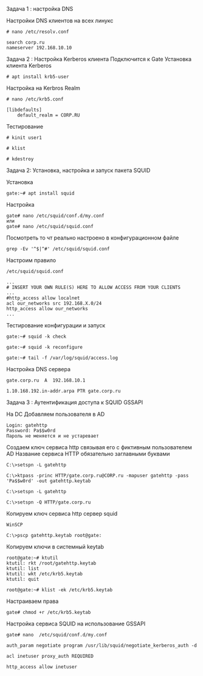 
Задача 1 : настройка DNS


Настройки DNS клиентов на всех линукс
```
# nano /etc/resolv.conf
```
```
search corp.ru
nameserver 192.168.10.10
```
Задача 2 : Настройка Kerberos клиента
Подключится к Gate
Установка клиента Kerberos
```
# apt install krb5-user
```
Настройка на Kerbros Realm
```
# nano /etc/krb5.conf
```
```
[libdefaults]
    default_realm = CORP.RU
```
Тестирование
```
# kinit user1

# klist

# kdestroy
```
Задача 2: Установка, настройка и запуск пакета SQUID

Установка 

```
gate:~# apt install squid
```

Настройка

```
gate# nano /etc/squid/conf.d/my.conf
или
gate# nano /etc/squid/squid.conf
```

Посмотреть то чт реально настроено в конфигурационном файле

```
grep -Ev '^$|^#' /etc/squid/squid.conf
```

Настроим правило
```
/etc/squid/squid.conf
```

```
...
# INSERT YOUR OWN RULE(S) HERE TO ALLOW ACCESS FROM YOUR CLIENTS
...
#http_access allow localnet
acl our_networks src 192.168.X.0/24
http_access allow our_networks
...
```

Тестирование конфигурации и запуск
```
gate:~# squid -k check

gate:~# squid -k reconfigure

gate:~# tail -f /var/log/squid/access.log
```

Настройка DNS сервера

```
gate.corp.ru  A  192.168.10.1

1.10.168.192.in-addr.arpa PTR gate.corp.ru
```
Задача 3 : Аутентификация доступа к SQUID GSSAPI

На DC Добавляем пользователя в AD
```
Login: gatehttp
Password: Pa$$w0rd
Пароль не меняется и не устаревает
```
Создаем ключ сервиса http связывая его с фиктивным пользователем AD
Название сервиса HTTP обязательно заглавными буквами
```
C:\>setspn -L gatehttp

C:\>ktpass -princ HTTP/gate.corp.ru@CORP.ru -mapuser gatehttp -pass 'Pa$$w0rd' -out gatehttp.keytab

C:\>setspn -L gatehttp

C:\>setspn -Q HTTP/gate.corp.ru
```
Копируем ключ сервиса http сервер squid
```
WinSCP

C:\>pscp gatehttp.keytab root@gate:
```

Копируем ключи в системный keytab
```
root@gate:~# ktutil
ktutil: rkt /root/gatehttp.keytab
ktutil: list
ktutil: wkt /etc/krb5.keytab
ktutil: quit
```
```
root@gate:~# klist -ek /etc/krb5.keytab
```
Настраиваем права
```
gate# chmod +r /etc/krb5.keytab
```

Настройка сервиса SQUID на использование GSSAPI
```
gate# nano  /etc/squid/conf.d/my.conf
```
```
auth_param negotiate program /usr/lib/squid/negotiate_kerberos_auth -d

acl inetuser proxy_auth REQUIRED

http_access allow inetuser
```

